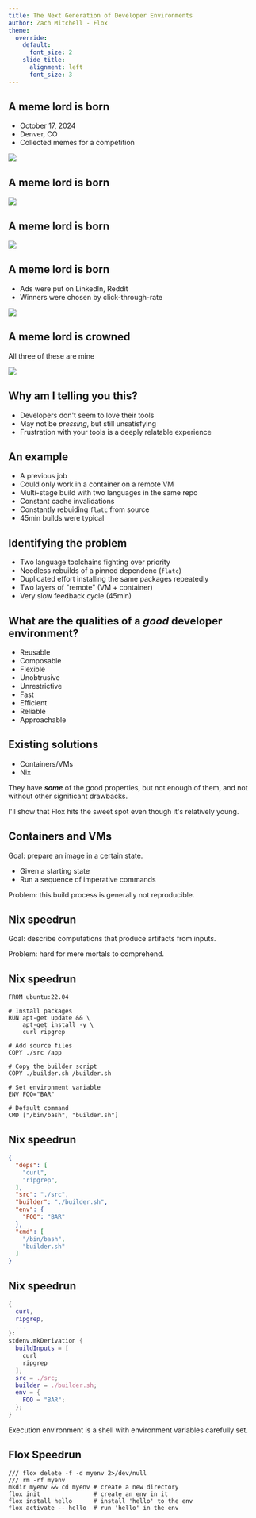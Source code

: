 ```yaml
---
title: The Next Generation of Developer Environments
author: Zach Mitchell - Flox
theme:
  override:
    default:
      font_size: 2
    slide_title:
      alignment: left
      font_size: 3
---
```


A meme lord is born
---
<!-- font_size: 2 -->
- October 17, 2024
- Denver, CO
- Collected memes for a competition

![](./images/contest-idea.png)

<!-- end_slide -->

A meme lord is born
---

![](./images/meme-competition.jpg)

<!-- end_slide -->

A meme lord is born
---

![](./images/yannik.jpg)

<!-- end_slide -->

A meme lord is born
---
<!-- column_layout: [1, 1] -->
<!-- column: 0 -->

<!-- font_size: 2 -->
- Ads were put on LinkedIn, Reddit
- Winners were chosen by click-through-rate

<!-- column: 1 -->

![](./images/meme-ad.jpg)

<!-- end_slide -->

A meme lord is crowned
---

<!-- font_size: 2 -->
<!-- alignment: center -->
All three of these are mine

![](./images/meme-winners.jpg)

<!-- end_slide -->

Why am I telling you this?
---

<!-- font_size: 2 -->
- Developers don't seem to love their tools
- May not be _pressing_, but still unsatisfying
- Frustration with your tools is a deeply relatable experience

<!-- end_slide -->

An example
---
<!-- font_size: 2 -->
- A previous job
- Could only work in a container on a remote VM
- Multi-stage build with two languages in the same repo
- Constant cache invalidations
- Constantly rebuiding `flatc` from source
- 45min builds were typical

<!-- end_slide -->

Identifying the problem
---
<!-- font_size: 2 -->
- Two language toolchains fighting over priority
- Needless rebuilds of a pinned dependenc (`flatc`)
- Duplicated effort installing the same packages repeatedly
- Two layers of "remote" (VM + container)
- Very slow feedback cycle (45min)

<!-- end_slide -->

What are the qualities of a _good_ developer environment?
---
<!-- font_size: 2 -->
- Reusable
- Composable
- Flexible
- Unobtrusive
- Unrestrictive
- Fast
- Efficient
- Reliable
- Approachable

<!-- end_slide -->

Existing solutions
---
<!-- font_size: 2 -->
- Containers/VMs
- Nix

They have _**some**_ of the good properties, but not enough of them, and not without other significant drawbacks.

I'll show that Flox hits the sweet spot even though it's relatively young.

<!-- end_slide -->

Containers and VMs
---

<!-- font_size: 2 -->
Goal: prepare an image in a certain state.
- Given a starting state
- Run a sequence of imperative commands

Problem: this build process is generally not reproducible.

<!-- end_slide -->

Nix speedrun
---

<!-- font_size: 2 -->
Goal: describe computations that produce artifacts from inputs.

Problem: hard for mere mortals to comprehend.

<!-- end_slide -->

Nix speedrun
---

```docker
FROM ubuntu:22.04

# Install packages
RUN apt-get update && \
    apt-get install -y \
    curl ripgrep

# Add source files
COPY ./src /app

# Copy the builder script
COPY ./builder.sh /builder.sh

# Set environment variable
ENV FOO="BAR"

# Default command
CMD ["/bin/bash", "builder.sh"]
```

<!-- end_slide -->

Nix speedrun
---

```json
{
  "deps": [
    "curl",
    "ripgrep",
  ],
  "src": "./src",
  "builder": "./builder.sh",
  "env": {
    "FOO": "BAR"
  },
  "cmd": [
    "/bin/bash",
    "builder.sh"
  ]
}
```

<!-- end_slide -->

Nix speedrun
---

```nix
{
  curl,
  ripgrep,
  ...
}:
stdenv.mkDerivation {
  buildInputs = [
    curl
    ripgrep
  ];
  src = ./src;
  builder = ./builder.sh;
  env = {
    FOO = "BAR";
  };
}
```

Execution environment is a shell with environment variables carefully set.

<!-- end_slide -->

Flox Speedrun
---

```fish +exec
/// flox delete -f -d myenv 2>/dev/null
/// rm -rf myenv
mkdir myenv && cd myenv # create a new directory
flox init               # create an env in it
flox install hello      # install 'hello' to the env
flox activate -- hello  # run 'hello' in the env
```
